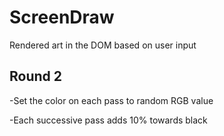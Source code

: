 # ScreenDraw
Rendered art in the DOM based on user input



Round 2
-------------------------


-Set the color on each pass to random RGB value

-Each successive pass adds 10% towards black
